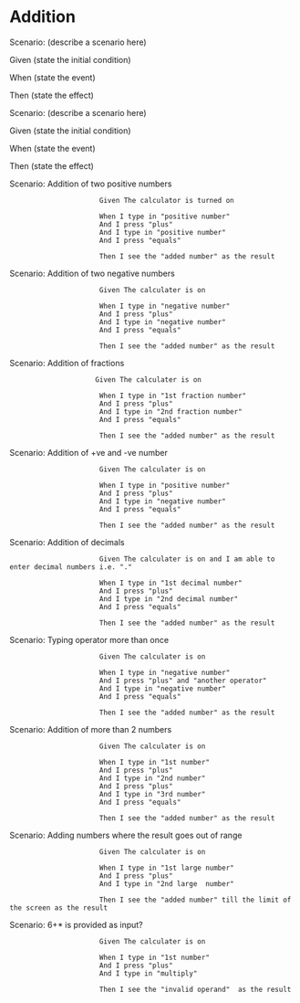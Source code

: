 # Addition

Scenario: (describe a scenario here)
  
  Given (state the initial condition)

  When (state the event)
  
  Then (state the effect)

Scenario: (describe a scenario here)
  
  Given (state the initial condition)
  
  When (state the event)
  
  Then (state the effect)
  
  
Scenario: Addition of two positive numbers

                          Given The calculator is turned on

                          When I type in "positive number"
                          And I press "plus"
                          And I type in "positive number"
                          And I press "equals"

                          Then I see the "added number" as the result

Scenario: Addition of two negative numbers

                          Given The calculater is on

                          When I type in "negative number"
                          And I press "plus"
                          And I type in "negative number"
                          And I press "equals"

                          Then I see the "added number" as the result

Scenario: Addition of fractions
                         
                         Given The calculater is on

                          When I type in "1st fraction number"
                          And I press "plus"
                          And I type in "2nd fraction number"
                          And I press "equals"

                          Then I see the "added number" as the result

Scenario: Addition of +ve and -ve number
                          
                          Given The calculater is on

                          When I type in "positive number"
                          And I press "plus"
                          And I type in "negative number"
                          And I press "equals"

                          Then I see the "added number" as the result

Scenario: Addition of decimals

                          Given The calculater is on and I am able to enter decimal numbers i.e. "."

                          When I type in "1st decimal number"
                          And I press "plus"
                          And I type in "2nd decimal number"
                          And I press "equals"

                          Then I see the "added number" as the result

Scenario: Typing operator more than once
                          
                          Given The calculater is on

                          When I type in "negative number"
                          And I press "plus" and "another operator"
                          And I type in "negative number"
                          And I press "equals"

                          Then I see the "added number" as the result
                          
Scenario: Addition of more than 2 numbers
  
                          Given The calculater is on

                          When I type in "1st number"
                          And I press "plus" 
                          And I type in "2nd number"
                          And I press "plus" 
                          And I type in "3rd number"
                          And I press "equals"

                          Then I see the "added number" as the result


Scenario: Adding numbers where the result goes out of range
          
                          Given The calculater is on

                          When I type in "1st large number"
                          And I press "plus" 
                          And I type in "2nd large  number"
                         
                          Then I see the "added number" till the limit of the screen as the result
                          

Scenario: 6+* is provided as input?

                          Given The calculater is on

                          When I type in "1st number"
                          And I press "plus" 
                          And I type in "multiply"
                         
                          Then I see the "invalid operand"  as the result
 

